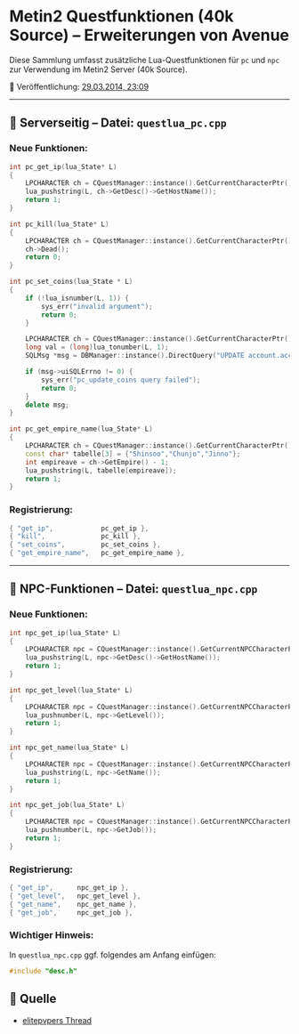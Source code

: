 # Metin2 Questfunktionen (40k Source) – Erweiterungen von Avenue

Diese Sammlung umfasst zusätzliche Lua-Questfunktionen für `pc` und `npc` zur Verwendung im Metin2 Server (40k Source).

📅 Veröffentlichung: [29.03.2014, 23:09](https://www.elitepvpers.com/forum/metin2-pserver-guides-strategies/3189606-release-questfunctions-40k-source-c.html)

---

## 🔧 Serverseitig – Datei: `questlua_pc.cpp`

### Neue Funktionen:

```cpp
int pc_get_ip(lua_State* L)
{
    LPCHARACTER ch = CQuestManager::instance().GetCurrentCharacterPtr();
    lua_pushstring(L, ch->GetDesc()->GetHostName());
    return 1;
}

int pc_kill(lua_State* L)
{
    LPCHARACTER ch = CQuestManager::instance().GetCurrentCharacterPtr();
    ch->Dead();
    return 0;
}

int pc_set_coins(lua_State * L)
{
    if (!lua_isnumber(L, 1)) {
        sys_err("invalid argument");
        return 0;
    }

    LPCHARACTER ch = CQuestManager::instance().GetCurrentCharacterPtr();
    long val = (long)lua_tonumber(L, 1);
    SQLMsg *msg = DBManager::instance().DirectQuery("UPDATE account.account SET coins = coins + '%ld' WHERE id = '%d'", val, ch->GetAID());

    if (msg->uiSQLErrno != 0) {
        sys_err("pc_update_coins query failed");
        return 0;
    }
    delete msg;
}

int pc_get_empire_name(lua_State* L)
{
    LPCHARACTER ch = CQuestManager::instance().GetCurrentCharacterPtr();
    const char* tabelle[3] = {"Shinsoo","Chunjo","Jinno"};
    int empireave = ch->GetEmpire() - 1;
    lua_pushstring(L, tabelle[empireave]);
    return 1;
}
```

### Registrierung:

```cpp
{ "get_ip",            pc_get_ip },
{ "kill",              pc_kill },
{ "set_coins",         pc_set_coins },
{ "get_empire_name",   pc_get_empire_name },
```

---

## 👤 NPC-Funktionen – Datei: `questlua_npc.cpp`

### Neue Funktionen:

```cpp
int npc_get_ip(lua_State* L)
{
    LPCHARACTER npc = CQuestManager::instance().GetCurrentNPCCharacterPtr();
    lua_pushstring(L, npc->GetDesc()->GetHostName());
    return 1;
}

int npc_get_level(lua_State* L)
{
    LPCHARACTER npc = CQuestManager::instance().GetCurrentNPCCharacterPtr();
    lua_pushnumber(L, npc->GetLevel());
    return 1;
}

int npc_get_name(lua_State* L)
{
    LPCHARACTER npc = CQuestManager::instance().GetCurrentNPCCharacterPtr();
    lua_pushstring(L, npc->GetName());
    return 1;
}

int npc_get_job(lua_State* L)
{
    LPCHARACTER npc = CQuestManager::instance().GetCurrentNPCCharacterPtr();
    lua_pushnumber(L, npc->GetJob());
    return 1;
}
```

### Registrierung:

```cpp
{ "get_ip",      npc_get_ip },
{ "get_level",   npc_get_level },
{ "get_name",    npc_get_name },
{ "get_job",     npc_get_job },
```

### Wichtiger Hinweis:

In `questlua_npc.cpp` ggf. folgendes am Anfang einfügen:

```cpp
#include "desc.h"
```

## 🔗 Quelle

- [elitepvpers Thread](https://www.elitepvpers.com/forum/metin2-pserver-guides-strategies/3189606-release-questfunctions-40k-source-c.html)
